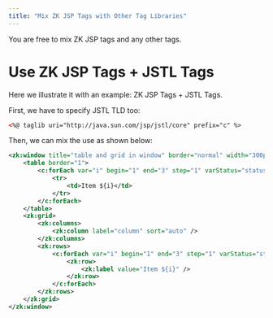 ```yaml
---
title: "Mix ZK JSP Tags with Other Tag Libraries"
---
```


You are free to mix ZK JSP tags and any other tags.

# Use ZK JSP Tags + JSTL Tags

Here we illustrate it with an example: ZK JSP Tags + JSTL Tags.

First, we have to specify JSTL TLD too:

```xml
<%@ taglib uri="http://java.sun.com/jsp/jstl/core" prefix="c" %>
```

Then, we can mix the use as shown below:

```xml
<zk:window title="table and grid in window" border="normal" width="300px">
    <table border="1">
        <c:forEach var="i" begin="1" end="3" step="1" varStatus="status">
            <tr>
                <td>Item ${i}</td>
            </tr>
        </c:forEach>
    </table>
    <zk:grid>
        <zk:columns>
            <zk:column label="column" sort="auto" />
        </zk:columns>
        <zk:rows>
            <c:forEach var="i" begin="1" end="3" step="1" varStatus="status">
                <zk:row>
                    <zk:label value="Item ${i}" />
                </zk:row>
            </c:forEach>
        </zk:rows>
    </zk:grid>
</zk:window>
```


